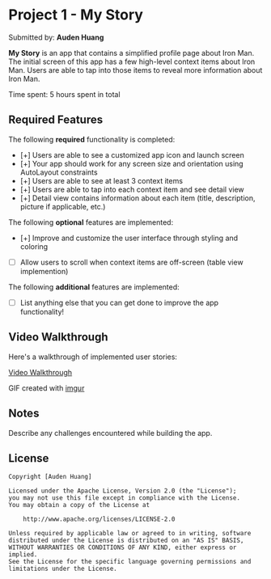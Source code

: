 # Project 1 - **My Story**

Submitted by: **Auden Huang**

**My Story** is an app that contains a simplified profile page about Iron Man. The initial screen of this app has a few high-level context items about Iron Man. Users are able to tap into those items to reveal more information about Iron Man.

Time spent: 5 hours spent in total

## Required Features

The following **required** functionality is completed:

- [+] Users are able to see a customized app icon and launch screen
- [+] Your app should work for any screen size and orientation using AutoLayout constraints
- [+] Users are able to see at least 3 context items
- [+] Users are able to tap into each context item and see detail view
- [+] Detail view contains information about each item (title, description, picture if applicable, etc.)
 
The following **optional** features are implemented:

- [+] Improve and customize the user interface through styling and coloring
- [ ] Allow users to scroll when context items are off-screen (table view implemention)

The following **additional** features are implemented:

- [ ] List anything else that you can get done to improve the app functionality!

## Video Walkthrough

Here's a walkthrough of implemented user stories:


[Video Walkthrough](https://imgur.com/a/WiI8l1O)

<!-- Replace this with whatever GIF tool you used! -->
GIF created with [imgur](https://imgur.com )
<!-- Recommended tools:
[Kap](https://getkap.co/) for macOS
[ScreenToGif](https://www.screentogif.com/) for Windows
[peek](https://github.com/phw/peek) for Linux. -->

## Notes

Describe any challenges encountered while building the app.

## License

    Copyright [Auden Huang] 

    Licensed under the Apache License, Version 2.0 (the "License");
    you may not use this file except in compliance with the License.
    You may obtain a copy of the License at

        http://www.apache.org/licenses/LICENSE-2.0

    Unless required by applicable law or agreed to in writing, software
    distributed under the License is distributed on an "AS IS" BASIS,
    WITHOUT WARRANTIES OR CONDITIONS OF ANY KIND, either express or implied.
    See the License for the specific language governing permissions and
    limitations under the License.
